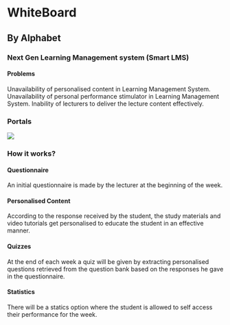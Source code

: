 
# WhiteBoard
## By Alphabet


### Next Gen Learning Management system (Smart LMS)

#### Problems 
Unavailability of personalised content in Learning Management System.
Unavailability of personal performance stimulator in Learning Management System.
Inability of lecturers to deliver the lecture content effectively.


### Portals 

![](https://image.slidesharecdn.com/whiteboard-191006033705/95/whiteboard-by-alphabet-4-638.jpg?cb=1570333154)

### How it works?

#### Questionnaire
An initial questionnaire is made by the lecturer at the beginning of the week.

#### Personalised Content
According to the response received by the student, the study materials and video tutorials get personalised to educate the student in an effective manner.

#### Quizzes
At the end of each week a quiz will be given by extracting personalised questions retrieved from the question bank based on the responses he gave in the questionnaire.

#### Statistics
There will be a statics option where the student is allowed to self access their performance for the week. 